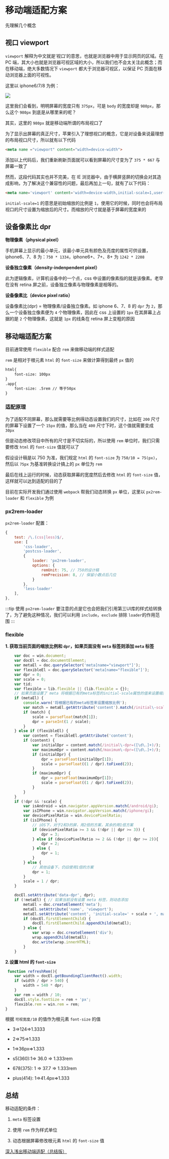 # 移动端适配方案

先理解几个概念

## 视口 viewport

`viewport` 解释为中文就是‘视口’的意思，也就是浏览器中用于显示网页的区域。在 PC 端，其大小也就是浏览器可视区域的大小，所以我们也不会太关注此概念；而在移动端，绝大多数情况下 `viewport` 都大于浏览器可视区，以保证 PC 页面在移动浏览器上面的可视性。

这里以 iphone6/7/8 为例：

![](./static/view_1.png)

这里我们会看到，明明屏幕的宽度只有 `375px`，可是 `body` 的宽度却是 `980px`，那么这个 `980px` 到底是从哪里来的呢？

其实，这里的 `980px` 就是移动端所谓的布局视口了

为了显示出屏幕的真正尺寸，苹果引入了理想视口的概念，它是对设备来说最理想的布局视口尺寸，所以就有以下代码

```html
<meta name ="viewport" content="width=device-width">
```

添加以上代码后，我们重新刷新页面就可以看到屏幕的尺寸变为了 `375 * 667` 与屏幕一致了

然而，这段代码其实也并不完美，在 IE 浏览器中，由于横屏竖屏的切换会对其造成影响，为了解决这个兼容性的问题，最后再加上一句，就有了以下代码：

```html
<meta name='viewport' content='width=device-width,initial-scale=1,user-scale=no' />
```

`initial-scale=1` 的意思是初始缩放的比例是 `1`，使用它的时候，同时也会将布局视口的尺寸设置为缩放后的尺寸。而缩放的尺寸就是基于屏幕的宽度来的

## 设备像素比 dpr

**物理像素（physical pixel）**

手机屏幕上显示的最小单元，该最小单元具有颜色及亮度的属性可供设置，iphone6、7、8 为：`750 * 1334`，iphone6+、7+、8+ 为 `1242 * 2208`

**设备独立像素（density-indenpendent pixel）**

此为逻辑像素，计算机设备中的一个点，css 中设置的像素指的就是该像素。老早在没有 retina 屏之前，设备独立像素与物理像素是相等的。

**设备像素比（device pixel ratio）**

设备像素比(dpr) = 物理像素/设备独立像素。如 iphone 6、7、8 的 `dpr` 为 `2`，那么一个设备独立像素便为 `4` 个物理像素，因此在 css 上设置的 `1px` 在其屏幕上占据的是 `2` 个物理像素，这就是 `1px` 的线条在 retina 屏上变粗的原因

## 移动端适配方案

目前通常使用 `flexible` 配合 `rem` 来做移动端的样式适配

`rem` 是相对于根元素 `html` 的 `font-size` 来做计算得到最终 `px` 值的

```html
html{
    font-size: 100px
}
.app{
    font-size: .5rem // 等于50px
}
```

### 适配原理

为了适配不同屏幕，那么就需要等比例得动态设置我们的尺寸，比如在 `200` 尺寸的屏幕下设置了一个 `15px` 的值，那么当在 `400` 尺寸下时，这个值就需要变成 `30px`

但是动态修改项目中所有的尺寸是不切实际的，所以使用 `rem` 单位时，我们只需要修改 `html` 的 `font-size` 值就可以了

假设设计稿是以 750 为准，我们规定 `html` 的 `font-size` 为 `750/10 = 75(px)`，然后以 `75px` 为基准转换设计搞上的 `px` 单位为 `rem`

最后在线上运行的时候，动态获取屏幕的宽度然后去修改 `html` 的 `font-size` 值，这样就可以达到适配的目的了

目前在实际开发我们通过使用 `webpack` 帮我们动态转换 `px` 单位，这里以 `px2rem-loader` 和 `flexible` 为例

### px2rem-loader

`px2rem-loader` 配置：

```js
{
    test: /\.(css|less)$/,
    use: [
        'css-loader',
        'postcss-loader',
        {
            loader: 'px2rem-loader',
            options: {
                remUnit: 75, // 750的设计稿
                remPrecision: 8, // 保留小数点后几位
            }
        },
        'less-loader'
    ],
},
```

:::tip
使用 `px2rem-loader` 要注意的点是它也会把我们引用第三UI库的样式给转换了，为了避免这种情况，我们可以利用 `include`，`exclude` 排除 `loader`的作用范围
:::

### flexible

**1. 获取当前页面的缩放比例和 `dpr`，如果页面没有 `meta` 标签则添加 `meta` 标签**

```js
    var doc = win.document;
    var docEl = doc.documentElement;
    var metaEl = doc.querySelector('meta[name="viewport"]');
    var flexibleEl = doc.querySelector('meta[name="flexible"]');
    var dpr = 0;
    var scale = 0;
    var tid;
    var flexible = lib.flexible || (lib.flexible = {});
    // 如果页面设置了 meta 将根据已有的meta标签的initial-scale属性的值来设置缩放比例
    if (metaEl) {
        console.warn('将根据已有的meta标签来设置缩放比例');
        var match = metaEl.getAttribute('content').match(/initial\-scale=([\d\.]+)/);
        if (match) {
            scale = parseFloat(match[1]);
            dpr = parseInt(1 / scale);
        }
    } else if (flexibleEl) {
        var content = flexibleEl.getAttribute('content');
        if (content) {
            var initialDpr = content.match(/initial\-dpr=([\d\.]+)/);
            var maximumDpr = content.match(/maximum\-dpr=([\d\.]+)/);
            if (initialDpr) {
                dpr = parseFloat(initialDpr[1]);
                scale = parseFloat((1 / dpr).toFixed(2));
            }
            if (maximumDpr) {
                dpr = parseFloat(maximumDpr[1]);
                scale = parseFloat((1 / dpr).toFixed(2));
            }
        }
    }
    if (!dpr && !scale) {
        var isAndroid = win.navigator.appVersion.match(/android/gi);
        var isIPhone = win.navigator.appVersion.match(/iphone/gi);
        var devicePixelRatio = win.devicePixelRatio;
        if (isIPhone) {
            // iOS下，对于2和3的屏，用2倍的方案，其余的用1倍方案
            if (devicePixelRatio >= 3 && (!dpr || dpr >= 3)) {
                dpr = 3;
            } else if (devicePixelRatio >= 2 && (!dpr || dpr >= 2)){
                dpr = 2;
            } else {
                dpr = 1;
            }
        } else {
            // 其他设备下，仍旧使用1倍的方案
            dpr = 1;
        }
        scale = 1 / dpr;
    }

    docEl.setAttribute('data-dpr', dpr);
    if (!metaEl) { // 如果当前没有设置 meta 标签，则动态添加
        metaEl = doc.createElement('meta');
        metaEl.setAttribute('name', 'viewport');
        metaEl.setAttribute('content', 'initial-scale=' + scale + ', maximum-scale=' + scale + ', minimum-scale=' + scale + ', user-scalable=no');
        if (docEl.firstElementChild) {
            docEl.firstElementChild.appendChild(metaEl);
        } else {
            var wrap = doc.createElement('div');
            wrap.appendChild(metaEl);
            doc.write(wrap.innerHTML);
        }
    }
```


**2.设置 html 的 `font-size`**

```js
 function refreshRem(){
    var width = docEl.getBoundingClientRect().width;
    if (width / dpr > 540) {
        width = 540 * dpr;
    }
    var rem = width / 10;
    docEl.style.fontSize = rem + 'px';
    flexible.rem = win.rem = rem;
}
```

根据 `可视宽度/10` 的值作为根元素 `font-size` 的值

- 3=>124=>1.3333

- 2=>75=>1.333

- 1=>36px=>1.333


- s5(360):1=> 36.0 => 1.333rem
- 678(375): 1 => 37.7 => 1.333rem
- plus(414): 1=>41.4px=>1.333

## 总结

移动适配的条件：

1. `meta` 标签设置

2. 使用 `rem` 作为样式单位

3. 动态根据屏幕修改根元素 `html` 的 `font-size` 值 

[深入浅出移动端适配（总结版）](https://juejin.im/post/5d87518f6fb9a06aed715ecf#heading-23)